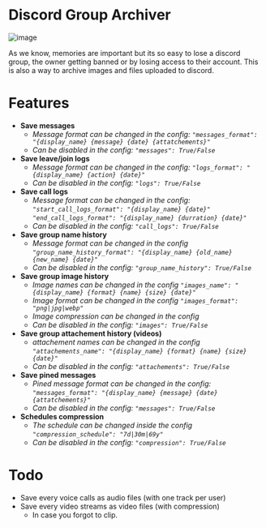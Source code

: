 # Discord Group Archiver
![image](https://github.com/user-attachments/assets/7cfd10d5-98aa-4911-af4d-233db31d5840)

As we know, memories are important but its so easy to lose a discord group, the owner getting banned or by losing access to their account. This is also a way to archive images and files uploaded to discord.

# Features
- **Save messages**
  - *Message format can be changed in the config: `"messages_format": "{display_name} {message} {date} {attatchements}"`*
  - *Can be disabled in the config: `"messages": True/False`*
- **Save leave/join logs**
  - *Message format can be changed in the config: `"logs_format": "{display_name} {action} {date}"`*
  - *Can be disabled in the config: `"logs": True/False`*
- **Save call logs**
  - *Message format can be changed in the config: `"start_call_logs_format": "{display_name} {date}"` `"end_call_logs_format": "{display_name} {durration} {date}"`*
  - *Can be disabled in the config: `"call_logs": True/False`*
- **Save group name history**
  - *Message format can be changed in the config `"group_name_history_format": "{display_name} {old_name} {new_name} {date}"`*
  - *Can be disabled in the config: `"group_name_history": True/False`*
- **Save group image history**
  - *Image names can be changed in the config `"images_name": "{display_name} {format} {name} {size} {date}"`*
  - *Image format can be changed in the config `"images_format": "png|jpg|webp"`*
  - *Image compression can be changed in the config*
  - *Can be disabled in the config: `"images": True/False`*
- **Save group attachement history (videos)**
  - *attachement names can be changed in the config `"attachements_name": "{display_name} {format} {name} {size} {date}"`*
  - *Can be disabled in the config: `"attachements": True/False`*
- **Save pined messages**
  - *Pined message format can be changed in the config: `"messages_format": "{display_name} {message} {date} {attatchements}"`*
  - *Can be disabled in the config: `"messages": True/False`*
- **Schedules compression**
  - *The schedule can be changed inside the config `"compression_schedule": "7d|30m|69y"`*
  - *Can be disabled in the config: `"compression": True/False`*

# Todo
- Save every voice calls as audio files (with one track per user)
- Save every video streams as video files (with compression)
  - In case you forgot to clip.
